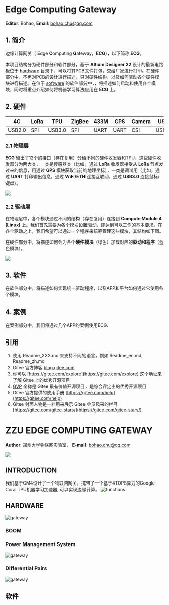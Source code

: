 #  **Edge Computing Gateway** 
**Editor**: Bohao, **Email**: bohao.chu@qq.com


## 1. **简介**

边缘计算网关（ **E**dge **C**omputing **G**ateway，**ECG**），以下简称 **ECG**。

本项目结构分为硬件部分和软件部分，基于 **Altium Designer 22** 设计的最新电路板位于 [hardware](./hardware/) 目录下，可以将其PCB文件打包，交给厂家进行打印。在硬件部分中，不再对PCB的设计进行描述，只对硬件结构，以及如何驱动各个硬件模块进行描述。在位于 [software](./software/) 的软件部分中，，将描述如何启动和使用各个模块，同时将重点介绍如何将机器学习算法应用在 **ECG** 上。

## 2. **硬件**

|4G|LoRa|TPU|ZigBee|433M|GPS|Camera|USB3|UART|ETH|WiFi|BLE|
|---|---|---|---|---|---|---|---|---|---|---|---|
|USB2.0|SPI|USB3.0|SPI|UART|UART|CSI|USB3.0|UART|-|-|-|


### 2.1 **物理层**

**ECG** 留出了12个的接口（存在复用）分给不同的硬件收发器和TPU，这些硬件收发器分为两大类，一类是传感器类（比如，通过 **LoRa** 收发器接受从 **LoRa** 节点发过来的信息，用通过 **GPS** 模块获取当前的地理坐标），一类是调试用（比如，通过 **UART** 打印输出信息，通过 **WiFi/ETH** 连接互联网，通过 **USB3.0** 连接鼠标/键盘）。

![](./assets/img/HD.png)


### 2.2 **驱动层**

在物理层中，各个模块通过不同的结构（存在复用）连接到 **Compute Module 4 (Linux)** 上。我们首先需要为各个模块设置[驱动](./software/lora/)，即达到可以工作的基本要求。在各个驱动之上，我们希望可以通过一个程序来统筹管理这些模块，其结构如下图。

在硬件部分中，将描述如何会为各个**硬件模块**（绿色）加载对应的**驱动和程序**（蓝色模块）。

![](./assets/img/dr2.png)


## 3. **软件**

在软件部分中，将描述如何实现统一驱动程序，以及APP和平台如何通过它使用各个模块。



## 4. **案例**

在案例部分中，我们将通过几个APP的案例使用ECG.


## 引用

1.  使用 Readme\_XXX.md 来支持不同的语言，例如 Readme\_en.md, Readme\_zh.md
2.  Gitee 官方博客 [blog.gitee.com](https://blog.gitee.com)
3.  你可以 [https://gitee.com/explore](https://gitee.com/explore) 这个地址来了解 Gitee 上的优秀开源项目
4.  [GVP](https://gitee.com/gvp) 全称是 Gitee 最有价值开源项目，是综合评定出的优秀开源项目
5.  Gitee 官方提供的使用手册 [https://gitee.com/help](https://gitee.com/help)
6.  Gitee 封面人物是一档用来展示 Gitee 会员风采的栏目 [https://gitee.com/gitee-stars/](https://gitee.com/gitee-stars/)


# ZZU EDGE COMPUTING GATEWAY
**Author**: 郑州大学物联网实验室， **E-mail**: bohao.chu@qq.com

<a href="https://www.youtube.com/watch?v=U0yiJcg7bTg"><img src="./assets/img/youtube.png"></a>
## **INTRODUCTION**



我们基于CM4设计了一个物联网网关，携带了一个基于4TOPS算力的Google Coral TPU机器学习加速器, 可以实现边缘计算。
![functions](/assets/img/functions.png "Magic Gardens")



## **HARDWARE**

![gateway](/assets/img/gateway.jpg "Magic Gardens")

### **BOOM**

### **Power Management System**
![gateway](/assets/img/pms.png "Magic Gardens")

### **Differential Pairs**
![gateway](/assets/img/differential_pairs.png "Magic Gardens")


## 软件

